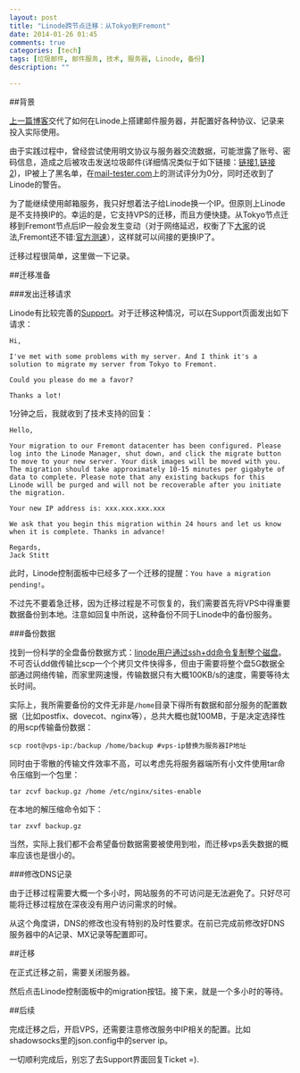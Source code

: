 ```yaml
---
layout: post
title: "Linode跨节点迁移：从Tokyo到Fremont"
date: 2014-01-26 01:45
comments: true
categories: [tech]
tags: [垃圾邮件, 邮件服务, 技术, 服务器, Linode, 备份]
description: ""

---
```


##背景

[上一篇博客](http://biaobiaoqi.me/blog/2014/01/22/email-3/)交代了如何在Linode上搭建邮件服务器，并配置好各种协议、记录来投入实际使用。

由于实践过程中，曾经尝试使用明文协议与服务器交流数据，可能泄露了账号、密码信息，造成之后被攻击发送垃圾邮件(详细情况类似于如下链接：[链接1](http://linuxroad.blog.51cto.com/765922/1039676),[链接2](http://linuxroad.blog.51cto.com/765922/1039675))，IP被上了黑名单，在[mail-tester.com](http://www.mail-tester.com)上的测试评分为0分，同时还收到了Linode的警告。

为了能继续使用邮箱服务，我只好想着法子给Linode换一个IP。但原则上Linode是不支持换IP的。幸运的是，它支持VPS的迁移，而且方便快捷。从Tokyo节点迁移到Fremont节点后IP一般会发生变动（对于网络延迟，权衡了下[大家](http://www.v2ex.com/t/62721)的说法,Fremont还不错:[官方测速](https://www.linode.com/speedtest/)），这样就可以间接的更换IP了。

迁移过程很简单，这里做一下记录。

<!--more-->

##迁移准备

###发出迁移请求

Linode有比较完善的[Support](https://manager.linode.com/support)。对于迁移这种情况，可以在Support页面发出如下请求：

```
Hi,

I've met with some problems with my server. And I think it's a solution to migrate my server from Tokyo to Fremont.

Could you please do me a favor?

Thanks a lot!
```
1分钟之后，我就收到了技术支持的回复：

```
Hello,

Your migration to our Fremont datacenter has been configured. Please log into the Linode Manager, shut down, and click the migrate button to move to your new server. Your disk images will be moved with you. The migration should take approximately 10-15 minutes per gigabyte of data to complete. Please note that any existing backups for this Linode will be purged and will not be recoverable after you initiate the migration.

Your new IP address is: xxx.xxx.xxx.xxx

We ask that you begin this migration within 24 hours and let us know when it is complete. Thanks in advance!

Regards,
Jack Stitt

```

此时，Linode控制面板中已经多了一个迁移的提醒：`You have a migration pending!`。

不过先不要着急迁移，因为迁移过程是不可恢复的，我们需要首先将VPS中得重要数据备份到本地。注意如回复中所说，这种备份不同于Linode中的备份服务。

###备份数据

找到一份科学的全盘备份数据方式：[linode用户通过ssh+dd命令复制整个磁盘](http://www.linode.im/1590.html)。不可否认dd做传输比scp一个个拷贝文件快得多，但由于需要将整个盘5G数据全部通过网络传输，而家里网速慢，传输数据只有大概100KB/s的速度，需要等待太长时间。

实际上，我所需要备份的文件无非是`/home`目录下得所有数据和部分服务的配置数据（比如postfix、dovecot、nginx等），总共大概也就100MB，于是决定选择性的用scp传输备份数据：

`scp root@vps-ip:/backup /home/backup #vps-ip替换为服务器IP地址`

同时由于零散的传输文件效率不高，可以考虑先将服务器端所有小文件使用tar命令压缩到一个包里：

`tar zcvf backup.gz /home /etc/nginx/sites-enable `

在本地的解压缩命令如下：

`tar zxvf backup.gz`

当然，实际上我们都不会希望备份数据需要被使用到啦，而迁移vps丢失数据的概率应该也是很小的。


###修改DNS记录

由于迁移过程需要大概一个多小时，网站服务的不可访问是无法避免了。只好尽可能将迁移过程放在深夜没有用户访问需求的时候。

从这个角度讲，DNS的修改也没有特别的及时性要求。在前已完成前修改好DNS服务器中的A记录、MX记录等配置即可。

##迁移

在正式迁移之前，需要关闭服务器。

然后点击Linode控制面板中的migration按钮。接下来，就是一个多小时的等待。

##后续

完成迁移之后，开启VPS，还需要注意修改服务中IP相关的配置。比如shadowsocks里的json.config中的server ip。

一切顺利完成后，别忘了去Support界面回复Ticket =).
